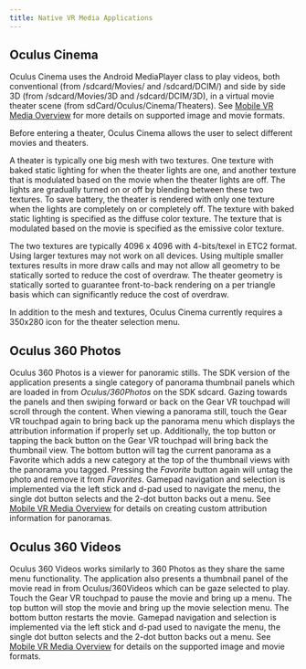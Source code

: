 ```yaml
---
title: Native VR Media Applications
---
```

## Oculus Cinema

Oculus Cinema uses the Android MediaPlayer class to play videos, both conventional (from /sdcard/Movies/ and /sdcard/DCIM/) and side by side 3D (from /sdcard/Movies/3D and /sdcard/DCIM/3D), in a virtual movie theater scene (from sdCard/Oculus/Cinema/Theaters). See [Mobile VR Media Overview](/documentation/mobilesdk/latest/concepts/mobile-media-overview/#mobile-media-overview) for more details on supported image and movie formats.

Before entering a theater, Oculus Cinema allows the user to select different movies and theaters.

A theater is typically one big mesh with two textures. One texture with baked static lighting for when the theater lights are one, and another texture that is modulated based on the movie when the theater lights are off. The lights are gradually turned on or off by blending between these two textures. To save battery, the theater is rendered with only one texture when the lights are completely on or completely off. The texture with baked static lighting is specified as the diffuse color texture. The texture that is modulated based on the movie is specified as the emissive color texture.

The two textures are typically 4096 x 4096 with 4-bits/texel in ETC2 format. Using larger textures may not work on all devices. Using multiple smaller textures results in more draw calls and may not allow all geometry to be statically sorted to reduce the cost of overdraw. The theater geometry is statically sorted to guarantee front-to-back rendering on a per triangle basis which can significantly reduce the cost of overdraw. 

In addition to the mesh and textures, Oculus Cinema currently requires a 350x280 icon for the theater selection menu. 

## Oculus 360 Photos

Oculus 360 Photos is a viewer for panoramic stills. The SDK version of the application presents a single category of panorama thumbnail panels which are loaded in from *Oculus/360Photos* on the SDK sdcard. Gazing towards the panels and then swiping forward or back on the Gear VR touchpad will scroll through the content. When viewing a panorama still, touch the Gear VR touchpad again to bring back up the panorama menu which displays the attribution information if properly set up. Additionally, the top button or tapping the back button on the Gear VR touchpad will bring back the thumbnail view. The bottom button will tag the current panorama as a Favorite which adds a new category at the top of the thumbnail views with the panorama you tagged. Pressing the *Favorite* button again will untag the photo and remove it from *Favorites*. Gamepad navigation and selection is implemented via the left stick and d-pad used to navigate the menu, the single dot button selects and the 2-dot button backs out a menu. See [Mobile VR Media Overview](/documentation/mobilesdk/latest/concepts/mobile-media-overview/#mobile-media-overview) for details on creating custom attribution information for panoramas.

## Oculus 360 Videos

Oculus 360 Videos works similarly to 360 Photos as they share the same menu functionality. The application also presents a thumbnail panel of the movie read in from Oculus/360Videos which can be gaze selected to play. Touch the Gear VR touchpad to pause the movie and bring up a menu. The top button will stop the movie and bring up the movie selection menu. The bottom button restarts the movie. Gamepad navigation and selection is implemented via the left stick and d-pad used to navigate the menu, the single dot button selects and the 2-dot button backs out a menu. See [Mobile VR Media Overview](/documentation/mobilesdk/latest/concepts/mobile-media-overview/#mobile-media-overview) for details on the supported image and movie formats.

